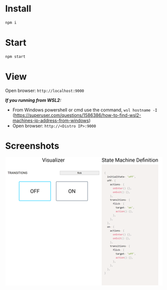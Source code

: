 # Install

```sh
npm i
```

# Start

```sh
npm start
```

# View

Open browser: `http://localhost:9000`

_**If you running from WSL2:**_

- From Windows powershell or cmd use the command, `wsl hostname -I` (https://superuser.com/questions/1586386/how-to-find-wsl2-machines-ip-address-from-windows)
- Open browser: `http://<Distro IP>:9000`

# Screenshots

![Screenshot](screenshot.png 'Title')
